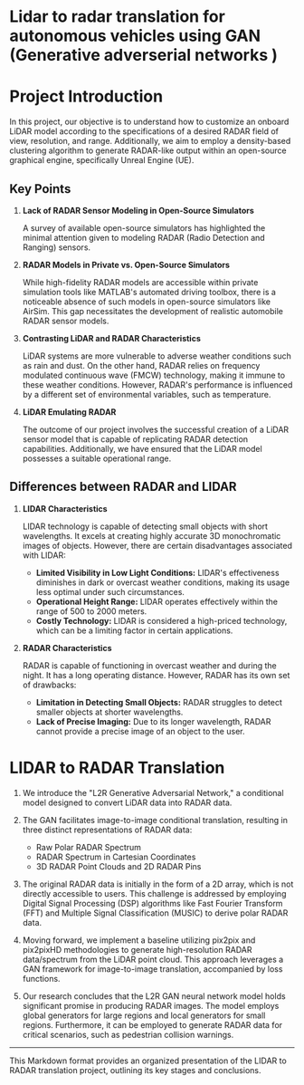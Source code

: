 #  Lidar to radar translation for autonomous vehicles using GAN (Generative adverserial networks )
# Project Introduction

In this project, our objective is to understand how to customize an onboard LiDAR model according to the specifications of a desired RADAR field of view, resolution, and range. Additionally, we aim to employ a density-based clustering algorithm to generate RADAR-like output within an open-source graphical engine, specifically Unreal Engine (UE).

## Key Points

1. **Lack of RADAR Sensor Modeling in Open-Source Simulators**
   
   A survey of available open-source simulators has highlighted the minimal attention given to modeling RADAR (Radio Detection and Ranging) sensors.

2. **RADAR Models in Private vs. Open-Source Simulators**
   
   While high-fidelity RADAR models are accessible within private simulation tools like MATLAB's automated driving toolbox, there is a noticeable absence of such models in open-source simulators like AirSim. This gap necessitates the development of realistic automobile RADAR sensor models.

3. **Contrasting LiDAR and RADAR Characteristics**
   
   LiDAR systems are more vulnerable to adverse weather conditions such as rain and dust. On the other hand, RADAR relies on frequency modulated continuous wave (FMCW) technology, making it immune to these weather conditions. However, RADAR's performance is influenced by a different set of environmental variables, such as temperature.

4. **LiDAR Emulating RADAR**
   
   The outcome of our project involves the successful creation of a LiDAR sensor model that is capable of replicating RADAR detection capabilities. Additionally, we have ensured that the LiDAR model possesses a suitable operational range.


## Differences between RADAR and LIDAR

1. **LIDAR Characteristics**

   LIDAR technology is capable of detecting small objects with short wavelengths. It excels at creating highly accurate 3D monochromatic images of objects. However, there are certain disadvantages associated with LIDAR:

   - **Limited Visibility in Low Light Conditions:** LIDAR's effectiveness diminishes in dark or overcast weather conditions, making its usage less optimal under such circumstances.
   - **Operational Height Range:** LIDAR operates effectively within the range of 500 to 2000 meters.
   - **Costly Technology:** LIDAR is considered a high-priced technology, which can be a limiting factor in certain applications.

2. **RADAR Characteristics**

   RADAR is capable of functioning in overcast weather and during the night. It has a long operating distance. However, RADAR has its own set of drawbacks:

   - **Limitation in Detecting Small Objects:** RADAR struggles to detect smaller objects at shorter wavelengths.
   - **Lack of Precise Imaging:** Due to its longer wavelength, RADAR cannot provide a precise image of an object to the user.

# LIDAR to RADAR Translation

1. We introduce the "L2R Generative Adversarial Network," a conditional model designed to convert LiDAR data into RADAR data.

2. The GAN facilitates image-to-image conditional translation, resulting in three distinct representations of RADAR data:
   - Raw Polar RADAR Spectrum
   - RADAR Spectrum in Cartesian Coordinates
   - 3D RADAR Point Clouds and 2D RADAR Pins

3. The original RADAR data is initially in the form of a 2D array, which is not directly accessible to users. This challenge is addressed by employing Digital Signal Processing (DSP) algorithms like Fast Fourier Transform (FFT) and Multiple Signal Classification (MUSIC) to derive polar RADAR data.

4. Moving forward, we implement a baseline utilizing pix2pix and pix2pixHD methodologies to generate high-resolution RADAR data/spectrum from the LiDAR point cloud. This approach leverages a GAN framework for image-to-image translation, accompanied by loss functions.

5. Our research concludes that the L2R GAN neural network model holds significant promise in producing RADAR images. The model employs global generators for large regions and local generators for small regions. Furthermore, it can be employed to generate RADAR data for critical scenarios, such as pedestrian collision warnings.

---

This Markdown format provides an organized presentation of the LIDAR to RADAR translation project, outlining its key stages and conclusions.









